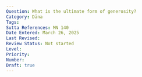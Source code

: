 ```yaml
---
Question: What is the ultimate form of generosity?
Category: Dāna
Tags:
Sutta References: MN 140
Date Entered: March 26, 2025
Last Revised:
Review Status: Not started
Level: 
Priority: 
Number: 
Draft: true
---
```

